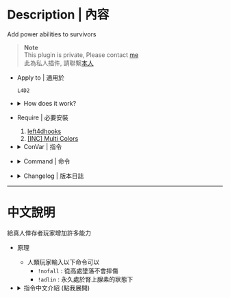 # Description | 內容
Add power abilities to survivors

> __Note__ <br/>
This plugin is private, Please contact [me](/#私人插件列表-private-plugins-list)<br/>
此為私人插件, 請聯繫[本人](/#私人插件列表-private-plugins-list)

* Apply to | 適用於
    ```
    L4D2
    ```

* <details><summary>How does it work?</summary>

    * Type ```!nofall```: you won't get fall damage 
    * Type ```!adlin```: you get adrenaline effect permanently
</details>

* Require | 必要安裝
	1. [left4dhooks](https://forums.alliedmods.net/showthread.php?t=321696)
    2. [[INC] Multi Colors](https://github.com/fbef0102/L4D1_2-Plugins/releases/tag/Multi-Colors)
	
* <details><summary>ConVar | 指令</summary>

    * cfg/sourcemod/l4d2_survivor_strong_power.cfg
        ```php
        // 0=Plugin off, 1=Plugin on.
        l4d2_survivor_strong_power_allow "1"

        // If 1, Enable No Fall Damage ability: survivor won't get fall damage (!nofall command)
        l4d2_survivor_strong_power_nofall_enable "1"

        // Player with these flag have access to enable the !nofall command (Empty=Everyone, -1=No one)
        l4d2_survivor_strong_power_nofall_flags ""

        // If 1, turn on No Fall Damage ability for players by default
        l4d2_survivor_strong_power_nofall_default "0"

        // If 1, Enable Permant Adrenaline ability: survivor get adrenaline effect permanently (!adlin command)
        l4d2_survivor_strong_power_adrenaline_enable "1"

        // Player with these flag have access to enable the !adlin command (Empty=Everyone, -1=No one)
        l4d2_survivor_strong_power_adrenaline_flags ""

        // If 1, turn on Permant Adrenaline ability for players by default
        l4d2_survivor_strong_power_adrenaline_default "0"
        ```
</details>

* <details><summary>Command | 命令</summary>
	
	* **Turn on/off no fall damage power.**
		```php
		sm_nofall
		```

	* **Turn on/off permant adrenaline effect power.**
		```php
		sm_adlin
		```
</details>

* <details><summary>Changelog | 版本日誌</summary>

    * 1.0 (2023-8-16)
	    * Initial Release
</details>

- - - -
# 中文說明
給真人倖存者玩家增加許多能力

* 原理
    * 人類玩家輸入以下命令可以
        * ```!nofall``` : 從高處墬落不會摔傷
        * ```!adlin``` : 永久處於腎上腺素的狀態下
        
* <details><summary>指令中文介紹 (點我展開)</summary>

    * cfg/sourcemod/l4d2_survivor_strong_power.cfg
        ```php
        // 0=關閉插件, 1=啟動插件
        l4d2_survivor_strong_power_allow "1"

        // 為1時，啟用 No Fall Damage 能力: 人類從高處墬落不會摔傷 (輸入!nofall命令獲得此能力)
        l4d2_survivor_strong_power_nofall_enable "1"

        // 擁有這些權限的玩家，才可以輸入!nofall (留白 = 任何人都能, -1: 無人)
        l4d2_survivor_strong_power_nofall_flags ""

        // 為1時，預設幫玩家開啟 No Fall Damage 能力
        l4d2_survivor_strong_power_nofall_default "0"

        // 為1時，啟用 Permant Adrenaline 能力: 人類從高處墬落不會摔傷 (輸入!adlin命令獲得此能力)
        l4d2_survivor_strong_power_adrenaline_enable "1"

        // 擁有這些權限的玩家，才可以輸入!adlin (留白 = 任何人都能, -1: 無人)
        l4d2_survivor_strong_power_adrenaline_flags ""

        // 為1時，預設幫玩家開啟 Permant Adrenaline 能力
        l4d2_survivor_strong_power_adrenaline_default "0"
        ```
</details>
